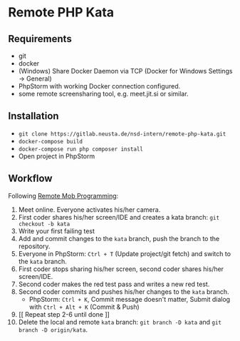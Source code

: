 # Remote PHP Kata

## Requirements

* git
* docker
* (Windows) Share Docker Daemon via TCP (Docker for Windows Settings -> General)
* PhpStorm with working Docker connection configured.
* some remote screensharing tool, e.g. meet.jit.si or similar.

## Installation

* `git clone https://gitlab.neusta.de/nsd-intern/remote-php-kata.git`
* `docker-compose build`
* `docker-compose run php composer install`
* Open project in PhpStorm

## Workflow

Following [Remote Mob Programming](https://www.remotemobprogramming.org/#git-handover):

1. Meet online. Everyone activates his/her camera.
2. First coder shares his/her screen/IDE and creates a kata branch: `git checkout -b kata`
3. Write your first failing test
4. Add and commit changes to the `kata` branch, push the branch to the repository.
5. Everyone in PhpStorm: `Ctrl + T` (Update project/git fetch) and switch to the `kata` branch.
6. First coder stops sharing his/her screen, second coder shares his/her screen/IDE.
7. Second coder makes the red test pass and writes a new red test.
8. Second coder commits and pushes his/her changes to the `kata` branch. 
   * PhpStorm: `Ctrl + K`, Commit message doesn't matter, Submit dialog with `Ctrl + Alt + K` (Commit & Push)
9. \[\[ Repeat step 2-6 until done \]\]
10. Delete the local and remote `kata` branch: `git branch -D kata` and `git branch -D origin/kata`.
